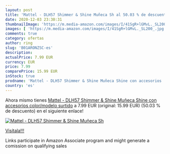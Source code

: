 ```yaml
---
layout: post
title: 'Mattel - DLH57 Shimmer & Shine Muñeca Sh al 50.03 % de descuento'
date: 2020-12-03 23:30:31
thumbnailImage: 'https://m.media-amazon.com/images/I/41SgR+lGMvL._SL200_.jpg'
images: [ 'https://m.media-amazon.com/images/I/41SgR+lGMvL._SL200_.jpg' ]
comments: true
category: ofertas
author: ring
slug: 'B01ARONZSC-es'
description:
actualPrice: 7.99 EUR
currency: EUR
price: 7.99
comparePrice: 15.99 EUR
inStock: true
prodname: 'Mattel - DLH57 Shimmer & Shine Muñeca Shine con accesorios   color/modelo surtido'
country: 'es'
---
```


Ahora mismo tienes [Mattel - DLH57 Shimmer & Shine Muñeca Shine con accesorios   color/modelo surtido](https://www.amazon.es/dp/B01ARONZSC/?tag=tolees-21) a 7.99 EUR (original: 15.99 EUR) (50.03 %  de descuento) en el siguiente enlace!

[![Mattel - DLH57 Shimmer & Shine Muñeca Sh](https://m.media-amazon.com/images/I/41SgR+lGMvL._SL200_.jpg)](https://www.amazon.es/dp/B01ARONZSC/?tag=tolees-21)

[Visítala!!!](https://www.amazon.es/dp/B01ARONZSC/?tag=tolees-21)

Links participate in Amazon Associate program and might generate a comission on qualifying sales
